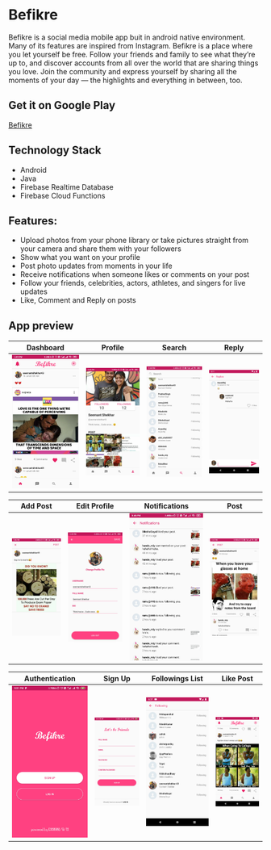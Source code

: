 # Befikre
Befikre is a social media mobile app buit in android native environment. Many of its features are inspired from Instagram.
Befikre is a place where you let yourself be free. Follow your friends and family to see what they’re up to, and discover accounts from all over the world that are sharing things you love. Join the community and express yourself by sharing all the moments of your day — the highlights and everything in between, too.


## Get it on Google Play
[Befikre](https://play.google.com/store/apps/details?id=com.seemantshekhar.befikre)

## Technology Stack
- Android
- Java
- Firebase Realtime Database
- Firebase Cloud Functions

## Features:
- Upload photos from your phone library or take pictures straight from your camera and share them with your followers
- Show what you want on your profile
- Post photo updates from moments in your life
- Receive notifications when someone likes or comments on your post
- Follow your friends, celebrities, actors, athletes, and singers for live updates
- Like, Comment and Reply on posts

## App preview
|                                                    Dashboard                                                     |                                                    Profile                                                    |                                                    Search                                                    |                                              Reply                                              |
| :------------------------------------------------------------------------------------------------------------: | :--------------------------------------------------------------------------------------------------------: | :------------------------------------------------------------------------------------------------------------: | :------------------------------------------------------------------------------------------------------------: |
| ![dashboard](screenshots/dashboard.jpg "Dashboard") | ![Profile](screenshots/profile.jpg "Profile") | ![Search](screenshots/search.jpg "Search") | ![Reply](screenshots/comment_reply.png "Reply")|

|                                                    Add Post                                                     |                                                    Edit Profile                                                    |                                                    Notifications                                                    |                                              Post                                              |
| :------------------------------------------------------------------------------------------------------------: | :--------------------------------------------------------------------------------------------------------: | :------------------------------------------------------------------------------------------------------------: | :------------------------------------------------------------------------------------------------------------: |
| ![Add Post](screenshots/add_post.jpg "Add Post") | ![Edit Profile](screenshots/edit_profile.jpg "Edit Profile") | ![Notifications](screenshots/notifications.jpg "Notifications") | ![Post](screenshots/post.jpg "Post")|

|                                                    Authentication                                                     |                                                    Sign Up                                                    |                                                    Followings List                                                    |                                              Like Post                                              |
| :------------------------------------------------------------------------------------------------------------: | :--------------------------------------------------------------------------------------------------------: | :------------------------------------------------------------------------------------------------------------: | :------------------------------------------------------------------------------------------------------------: |
| ![Authentication](screenshots/authentication.jpg "Authentication") | ![Sign Up](screenshots/sign_up.jpg "Sign Up") | ![Followings List](screenshots/followings_list.png "Followings List") | ![Like Post](screenshots/like_post.png "Like Post")|
